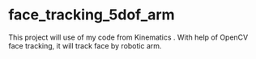 # face_tracking_5dof_arm
This project will use of my code from Kinematics . With help of  OpenCV face tracking, it will track face by robotic arm.
